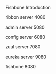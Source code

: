Fishbone Introduction

ribbon server 4080

admin server  5080

config server 6080

zuul server 7080

eureka server 9080

fishbone      8080